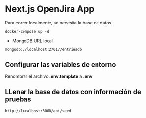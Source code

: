 # Next.js OpenJira App
Para correr localmente, se necesita la base de datos
```
docker-compose up -d
```


* MongoDB URL local
```
mongodb://localhost:27017/entriesdb
```

## Configurar las variables de entorno
Renombrar el archivo __.env.template__ a __.env__

## LLenar la base de datos con información de pruebas
```
http://localhost:3000/api/seed
```